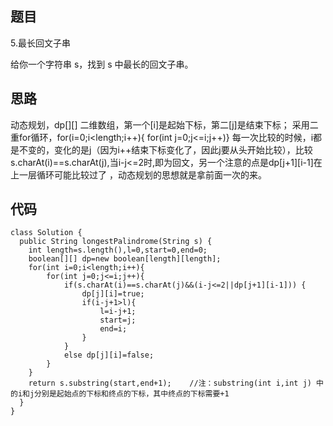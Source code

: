 ## 题目

5.最长回文子串

给你一个字符串 s，找到 s 中最长的回文子串。

## 思路

动态规划，dp[][] 二维数组，第一个[i]是起始下标，第二[j]是结束下标；
采用二重for循环，for(i=0;i<length;i++){
                    for(int j=0;j<=i;j++)} 
每一次比较的时候，i都是不变的，变化的是j（因为i++结束下标变化了，因此j要从头开始比较），比较s.charAt(i)==s.charAt(j),当i-j<=2时,即为回文，另一个注意的点是dp[j+1][i-1]在上一层循环可能比较过了
，动态规划的思想就是拿前面一次的来。
## 代码

    class Solution {
      public String longestPalindrome(String s) {
        int length=s.length(),l=0,start=0,end=0;
        boolean[][] dp=new boolean[length][length];
        for(int i=0;i<length;i++){
            for(int j=0;j<=i;j++){
                if(s.charAt(i)==s.charAt(j)&&(i-j<=2||dp[j+1][i-1])) {
                    dp[j][i]=true;
                    if(i-j+1>l){
                        l=i-j+1;
                        start=j;
                        end=i;
                    }
                }
                else dp[j][i]=false;
            }
        }
        return s.substring(start,end+1);    //注：substring(int i,int j) 中的i和j分别是起始点的下标和终点的下标，其中终点的下标需要+1
      }
    }
  
